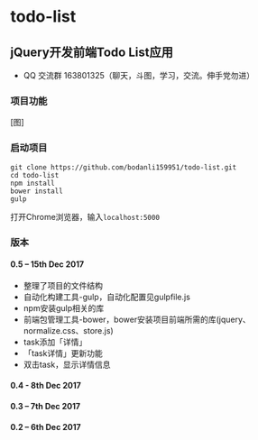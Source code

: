 # todo-list
jQuery开发前端Todo List应用
---
* QQ 交流群 163801325（聊天，斗图，学习，交流。伸手党勿进）


### 项目功能
[图]
### 启动项目
	git clone https://github.com/bodanli159951/todo-list.git
	cd todo-list
	npm install
	bower install
	gulp
	
打开Chrome浏览器，输入`localhost:5000`



### 版本

#### 0.5 – 15th Dec 2017
* 整理了项目的文件结构
* 自动化构建工具-gulp，自动化配置见gulpfile.js
* npm安装gulp相关的库
* 前端包管理工具-bower，bower安装项目前端所需的库(jquery、normalize.css、store.js)
* task添加「详情」
* 「task详情」更新功能
* 双击task，显示详情信息

#### 0.4 - 8th Dec 2017


#### 0.3 – 7th Dec 2017


#### 0.2 – 6th Dec 2017


